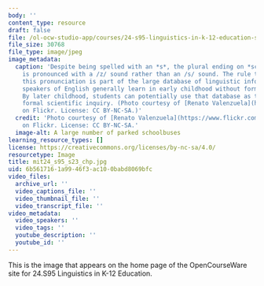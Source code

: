```yaml
---
body: ''
content_type: resource
draft: false
file: /ol-ocw-studio-app/courses/24-s95-linguistics-in-k-12-education-spring-2023/mit24_s95_s23_chp.jpg
file_size: 30768
file_type: image/jpeg
image_metadata:
  caption: 'Despite being spelled with an *s*, the plural ending on *schoolbuses*
    is pronounced with a /z/ sound rather than an /s/ sound. The rule that governs
    this pronunciation is part of the large database of linguistic information that
    speakers of English generally learn in early childhood without formal instruction.
    By later childhood, students can potentially use that database as the object of
    formal scientific inquiry. (Photo courtesy of [Renato Valenzuela](https://www.flickr.com/photos/94055276@N00/2688512093)
    on Flickr. License: CC BY-NC-SA.)'
  credit: 'Photo courtesy of [Renato Valenzuela](https://www.flickr.com/photos/94055276@N00/2688512093)
    on Flickr. License: CC BY-NC-SA.'
  image-alt: A large number of parked schoolbuses
learning_resource_types: []
license: https://creativecommons.org/licenses/by-nc-sa/4.0/
resourcetype: Image
title: mit24_s95_s23_chp.jpg
uid: 6b561716-1a99-46f3-ac10-0babd8069bfc
video_files:
  archive_url: ''
  video_captions_file: ''
  video_thumbnail_file: ''
  video_transcript_file: ''
video_metadata:
  video_speakers: ''
  video_tags: ''
  youtube_description: ''
  youtube_id: ''
---
```

This is the image that appears on the home page of the OpenCourseWare site for 24.S95 Linguistics in K-12 Education.